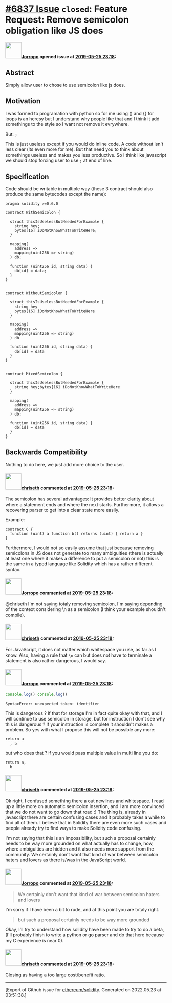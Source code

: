 # [\#6837 Issue](https://github.com/ethereum/solidity/issues/6837) `closed`: Feature Request: Remove semicolon obligation like JS does

#### <img src="https://avatars.githubusercontent.com/u/24391983?u=c6a3d785eb645ac9623c6d5766209d7583762fc9&v=4" width="50">[Jorropo](https://github.com/Jorropo) opened issue at [2019-05-25 23:18](https://github.com/ethereum/solidity/issues/6837):

## Abstract
Simply allow user to chose to use semicolon like js does.

## Motivation
I was formed to programation with python so for me using () and {} for loops is an heresy but I understand why people like that and I think it add somethings to the style so I want not remove it evrywhere.

But: `;`

This is just useless except if you would do inline code.
A code without isn't less clear (its even more for me).
But that need you to think about somethings useless and makes you less productive.
So I think like javascript we should stop forcing user to use `;` at end of line.
## Specification

Code should be writable in multiple way (these 3 contract should also produce the same bytecodes except the name):
```solidity
pragma solidity >=0.6.0

contract WithSemicolon {

  struct thisIsUselessButNeededForExample {
    string hey;
    bytes[16] iDoNotKnowWhatToWriteHere;
  }

  mapping(
    address =>
    mapping(uint256 => string)
  ) db;

  function (uint256 id, string data) {
    db[id] = data;
  }
}


contract WithoutSemicolon {

  struct thisIsUselessButNeededForExample {
    string hey
    bytes[16] iDoNotKnowWhatToWriteHere
  }

  mapping(
    address =>
    mapping(uint256 => string)
  ) db

  function (uint256 id, string data) {
    db[id] = data
  }
}


contract MixedSemicolon {

  struct thisIsUselessButNeededForExample {
    string hey;bytes[16] iDoNotKnowWhatToWriteHere
  }

  mapping(
    address =>
    mapping(uint256 => string)
  ) db;

  function (uint256 id, string data) {
    db[id] = data
  }
}
```
## Backwards Compatibility
Nothing to do here, we just add more choice to the user.

#### <img src="https://avatars.githubusercontent.com/u/9073706?v=4" width="50">[chriseth](https://github.com/chriseth) commented at [2019-05-25 23:18](https://github.com/ethereum/solidity/issues/6837#issuecomment-496268371):

The semicolon has several advantages: It provides better clarity about where a statement ends and where the next starts. Furthermore, it allows a recovering parser to get into a clear state more easily.

Example:
```
contract C {
  function (uint) a function b() returns (uint) { return a }
}
```

Furthermore, I would not so easily assume that just because removing semicolons in JS does not generate too many ambiguities (there is actually at least one where it makes a difference to put a semicolon or not) this is the same in a typed language like Solidity which has a rather different syntax.

#### <img src="https://avatars.githubusercontent.com/u/24391983?u=c6a3d785eb645ac9623c6d5766209d7583762fc9&v=4" width="50">[Jorropo](https://github.com/Jorropo) commented at [2019-05-25 23:18](https://github.com/ethereum/solidity/issues/6837#issuecomment-496298359):

@chriseth I'm not saying totaly removing semicolon, I'm saying depending of the context considering \n as a semicolon (I think your example shouldn't compile).

#### <img src="https://avatars.githubusercontent.com/u/9073706?v=4" width="50">[chriseth](https://github.com/chriseth) commented at [2019-05-25 23:18](https://github.com/ethereum/solidity/issues/6837#issuecomment-496301992):

For JavaScript, it does not matter which whitespace you use, as far as I know. Also, having a rule that `\n` can but does not have to terminate a statement is also rather dangerous, I would say.

#### <img src="https://avatars.githubusercontent.com/u/24391983?u=c6a3d785eb645ac9623c6d5766209d7583762fc9&v=4" width="50">[Jorropo](https://github.com/Jorropo) commented at [2019-05-25 23:18](https://github.com/ethereum/solidity/issues/6837#issuecomment-496309843):

```javascript
console.log() console.log()
```
```
SyntaxError: unexpected token: identifier
```
This is dangerous ?
If that for storage I'm in fact quite okay with that, and I will continue to use semicolon in storage, but for instruction I don't see why this is dangerous ?
If your instruction is complete it shouldn't makes a problem.
So yes with what I propose this will not be possible any more:
```solidity
return a
  , b
```
but who does that ?
if you would pass multiple value in multi line you do:
```solidity
return a,
  b
```

#### <img src="https://avatars.githubusercontent.com/u/9073706?v=4" width="50">[chriseth](https://github.com/chriseth) commented at [2019-05-25 23:18](https://github.com/ethereum/solidity/issues/6837#issuecomment-496314639):

Ok right, I confused something there a out newlines and whitespace. I read up a little more on automatic semicolon insertion, and I am more convinced that we do not want to go down that road :)
The thing is, already in javascript there are certain confusing cases and it probably takes a while to find all of them. I believe that in Solidity there are even more such cases and people already try to find ways to make Solidity code confusing.

I'm not saying that this is an impossibility, but such a proposal certainly needs to be way more grounded on what actually has to change, how, where ambiguities are hidden and it also needs more support from the community. We certainly don't want that kind of war between semicolon haters and lovers as there is/was in the JavaScript world.

#### <img src="https://avatars.githubusercontent.com/u/24391983?u=c6a3d785eb645ac9623c6d5766209d7583762fc9&v=4" width="50">[Jorropo](https://github.com/Jorropo) commented at [2019-05-25 23:18](https://github.com/ethereum/solidity/issues/6837#issuecomment-496315165):

> We certainly don't want that kind of war between semicolon haters and lovers

I'm sorry if I have been a bit to rude, and at this point you are totaly right.

> but such a proposal certainly needs to be way more grounded

Okay, I'll try to understand how solidity have been made to try to do a beta, (I'll probably finish to write a python or go parser and do that here because my C experience is near 0).

#### <img src="https://avatars.githubusercontent.com/u/9073706?v=4" width="50">[chriseth](https://github.com/chriseth) commented at [2019-05-25 23:18](https://github.com/ethereum/solidity/issues/6837#issuecomment-577935153):

Closing as having a too large cost/benefit ratio.


-------------------------------------------------------------------------------



[Export of Github issue for [ethereum/solidity](https://github.com/ethereum/solidity). Generated on 2022.05.23 at 03:51:38.]
